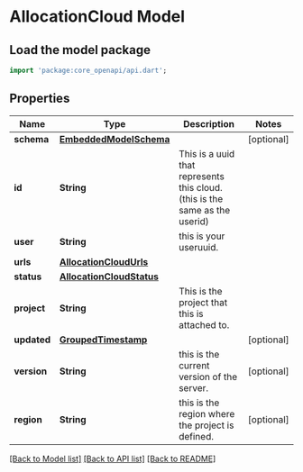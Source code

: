 # AllocationCloud Model

## Load the model package
```dart
import 'package:core_openapi/api.dart';
```

## Properties
Name | Type | Description | Notes
------------ | ------------- | ------------- | -------------
**schema** | [**EmbeddedModelSchema**](EmbeddedModelSchema) |  | [optional] 
**id** | **String** | This is a uuid that represents this cloud.(this is the same as the userid) | 
**user** | **String** | this is your useruuid. | 
**urls** | [**AllocationCloudUrls**](AllocationCloudUrls) |  | 
**status** | [**AllocationCloudStatus**](AllocationCloudStatus) |  | 
**project** | **String** | This is the project that this is attached to. | 
**updated** | [**GroupedTimestamp**](GroupedTimestamp) |  | [optional] 
**version** | **String** | this is the current version of the server. | [optional] 
**region** | **String** | this is the region where the project is defined. | [optional] 

[[Back to Model list]](../README#documentation-for-models) [[Back to API list]](../README#documentation-for-api-endpoints) [[Back to README]](../README)



